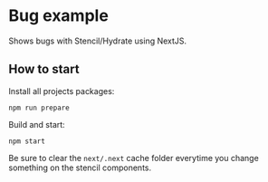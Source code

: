 # Bug example

Shows bugs with Stencil/Hydrate using NextJS.

## How to start

Install all projects packages:

`npm run prepare`

Build and start:

`npm start`


Be sure to clear the `next/.next` cache folder everytime you change something on the stencil components.